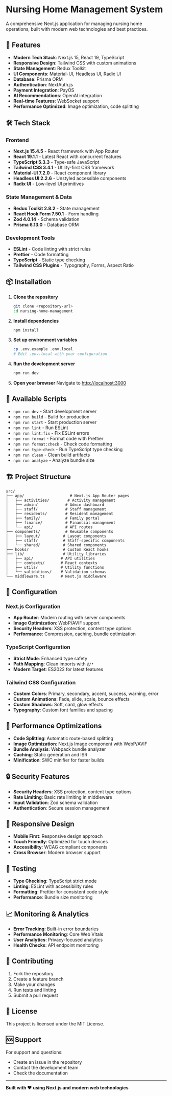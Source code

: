 # Nursing Home Management System

A comprehensive Next.js application for managing nursing home operations, built with modern web technologies and best practices.

## 🚀 Features

- **Modern Tech Stack**: Next.js 15, React 19, TypeScript
- **Responsive Design**: Tailwind CSS with custom animations
- **State Management**: Redux Toolkit
- **UI Components**: Material-UI, Headless UI, Radix UI
- **Database**: Prisma ORM
- **Authentication**: NextAuth.js
- **Payment Integration**: PayOS
- **AI Recommendations**: OpenAI integration
- **Real-time Features**: WebSocket support
- **Performance Optimized**: Image optimization, code splitting

## 🛠️ Tech Stack

### Frontend
- **Next.js 15.4.5** - React framework with App Router
- **React 19.1.1** - Latest React with concurrent features
- **TypeScript 5.3.3** - Type-safe JavaScript
- **Tailwind CSS 3.4.1** - Utility-first CSS framework
- **Material-UI 7.2.0** - React component library
- **Headless UI 2.2.6** - Unstyled accessible components
- **Radix UI** - Low-level UI primitives

### State Management & Data
- **Redux Toolkit 2.8.2** - State management
- **React Hook Form 7.50.1** - Form handling
- **Zod 4.0.14** - Schema validation
- **Prisma 6.13.0** - Database ORM

### Development Tools
- **ESLint** - Code linting with strict rules
- **Prettier** - Code formatting
- **TypeScript** - Static type checking
- **Tailwind CSS Plugins** - Typography, Forms, Aspect Ratio

## 📦 Installation

1. **Clone the repository**
   ```bash
   git clone <repository-url>
   cd nursing-home-management
   ```

2. **Install dependencies**
   ```bash
   npm install
   ```

3. **Set up environment variables**
   ```bash
   cp .env.example .env.local
   # Edit .env.local with your configuration
   ```

4. **Run the development server**
   ```bash
   npm run dev
   ```

5. **Open your browser**
   Navigate to [http://localhost:3000](http://localhost:3000)

## 🎯 Available Scripts

- `npm run dev` - Start development server
- `npm run build` - Build for production
- `npm run start` - Start production server
- `npm run lint` - Run ESLint
- `npm run lint:fix` - Fix ESLint errors
- `npm run format` - Format code with Prettier
- `npm run format:check` - Check code formatting
- `npm run type-check` - Run TypeScript type checking
- `npm run clean` - Clean build artifacts
- `npm run analyze` - Analyze bundle size

## 🏗️ Project Structure

```
src/
├── app/                    # Next.js App Router pages
│   ├── activities/        # Activity management
│   ├── admin/            # Admin dashboard
│   ├── staff/            # Staff management
│   ├── residents/        # Resident management
│   ├── family/           # Family portal
│   ├── finance/          # Financial management
│   └── api/              # API routes
├── components/           # Reusable components
│   ├── layout/          # Layout components
│   ├── staff/           # Staff-specific components
│   └── shared/          # Shared components
├── hooks/               # Custom React hooks
├── lib/                 # Utility libraries
│   ├── api/            # API utilities
│   ├── contexts/       # React contexts
│   ├── utils/          # Utility functions
│   └── validations/    # Validation schemas
└── middleware.ts       # Next.js middleware
```

## 🔧 Configuration

### Next.js Configuration
- **App Router**: Modern routing with server components
- **Image Optimization**: WebP/AVIF support
- **Security Headers**: XSS protection, content type options
- **Performance**: Compression, caching, bundle optimization

### TypeScript Configuration
- **Strict Mode**: Enhanced type safety
- **Path Mapping**: Clean imports with `@/*`
- **Modern Target**: ES2022 for latest features

### Tailwind CSS Configuration
- **Custom Colors**: Primary, secondary, accent, success, warning, error
- **Custom Animations**: Fade, slide, scale, bounce effects
- **Custom Shadows**: Soft, card, glow effects
- **Typography**: Custom font families and spacing

## 🚀 Performance Optimizations

- **Code Splitting**: Automatic route-based splitting
- **Image Optimization**: Next.js Image component with WebP/AVIF
- **Bundle Analysis**: Webpack bundle analyzer
- **Caching**: Static generation and ISR
- **Minification**: SWC minifier for faster builds

## 🔒 Security Features

- **Security Headers**: XSS protection, content type options
- **Rate Limiting**: Basic rate limiting in middleware
- **Input Validation**: Zod schema validation
- **Authentication**: Secure session management

## 📱 Responsive Design

- **Mobile First**: Responsive design approach
- **Touch Friendly**: Optimized for touch devices
- **Accessibility**: WCAG compliant components
- **Cross Browser**: Modern browser support

## 🧪 Testing

- **Type Checking**: TypeScript strict mode
- **Linting**: ESLint with accessibility rules
- **Formatting**: Prettier for consistent code style
- **Performance**: Bundle size monitoring

## 📈 Monitoring & Analytics

- **Error Tracking**: Built-in error boundaries
- **Performance Monitoring**: Core Web Vitals
- **User Analytics**: Privacy-focused analytics
- **Health Checks**: API endpoint monitoring

## 🤝 Contributing

1. Fork the repository
2. Create a feature branch
3. Make your changes
4. Run tests and linting
5. Submit a pull request

## 📄 License

This project is licensed under the MIT License.

## 🆘 Support

For support and questions:
- Create an issue in the repository
- Contact the development team
- Check the documentation

---

**Built with ❤️ using Next.js and modern web technologies**
